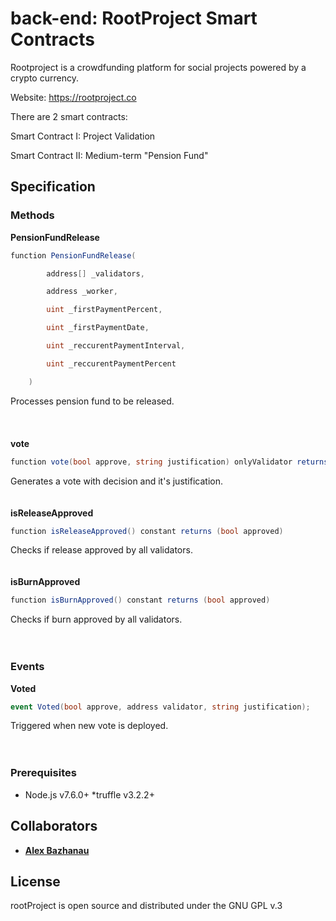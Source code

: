 # back-end: RootProject Smart Contracts

Rootproject is a crowdfunding platform for social projects powered by a crypto currency.

Website: https://rootproject.co

There are 2 smart contracts:

Smart Contract I: Project Validation

Smart Contract II: Medium-term "Pension Fund"
## Specification

### Methods

**PensionFundRelease**
```cs
function PensionFundRelease(

        address[] _validators,

        address _worker,

        uint _firstPaymentPercent,

        uint _firstPaymentDate,

        uint _reccurentPaymentInterval,

        uint _reccurentPaymentPercent

    )
```
Processes pension fund to be released.
<br>	
<br>
<br>
**vote**
```cs
function vote(bool approve, string justification) onlyValidator returns (uint index)
```
Generates a vote with decision and it's justification.
<br>
<br>
<br>
**isReleaseApproved**
```cs
function isReleaseApproved() constant returns (bool approved)
```
Checks if release approved by all validators.
<br>
<br>
<br>
**isBurnApproved**
```cs
function isBurnApproved() constant returns (bool approved)
```
Checks if burn approved by all validators.
<br>
<br>
<br>
### Events

**Voted**
```cs
event Voted(bool approve, address validator, string justification);
```
Triggered when new vote is deployed.
<br>
<br>
<br>
### Prerequisites
* Node.js v7.6.0+
*truffle v3.2.2+
## Collaborators
* **[Alex Bazhanau](https://github.com/frostiq)**

## License

rootProject is open source and distributed under the GNU GPL v.3
